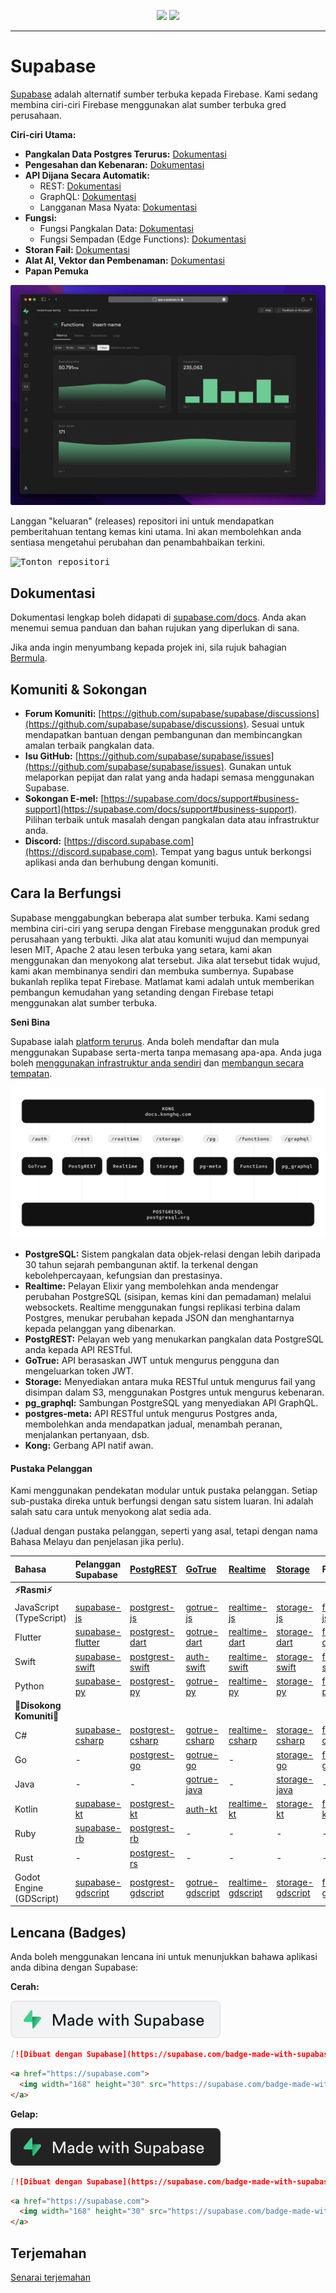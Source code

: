 <p align="center">
<img src="https://user-images.githubusercontent.com/8291514/213727234-cda046d6-28c6-491a-b284-b86c5cede25d.png#gh-light-mode-only">
<img src="https://user-images.githubusercontent.com/8291514/213727225-56186826-bee8-43b5-9b15-86e839d89393.png#gh-dark-mode-only">
</p>

---

# Supabase

[Supabase](https://supabase.com) adalah alternatif sumber terbuka kepada Firebase. Kami sedang membina ciri-ciri Firebase menggunakan alat sumber terbuka gred perusahaan.

**Ciri-ciri Utama:**

*   **Pangkalan Data Postgres Terurus:** [Dokumentasi](https://supabase.com/docs/guides/database)
*   **Pengesahan dan Kebenaran:** [Dokumentasi](https://supabase.com/docs/guides/auth)
*   **API Dijana Secara Automatik:**
    *   REST: [Dokumentasi](https://supabase.com/docs/guides/api)
    *   GraphQL: [Dokumentasi](https://supabase.com/docs/guides/graphql)
    *   Langganan Masa Nyata: [Dokumentasi](https://supabase.com/docs/guides/realtime)
*   **Fungsi:**
    *   Fungsi Pangkalan Data: [Dokumentasi](https://supabase.com/docs/guides/database/functions)
    *   Fungsi Sempadan (Edge Functions): [Dokumentasi](https://supabase.com/docs/guides/functions)
*   **Storan Fail:** [Dokumentasi](https://supabase.com/docs/guides/storage)
* **Alat AI, Vektor dan Pembenaman:** [Dokumentasi](https://supabase.com/docs/guides/ai)
*   **Papan Pemuka**

![Papan Pemuka Supabase](https://raw.githubusercontent.com/supabase/supabase/master/apps/www/public/images/github/supabase-dashboard.png)

Langgan "keluaran" (releases) repositori ini untuk mendapatkan pemberitahuan tentang kemas kini utama. Ini akan membolehkan anda sentiasa mengetahui perubahan dan penambahbaikan terkini.

<kbd><img src="https://raw.githubusercontent.com/supabase/supabase/d5f7f413ab356dc1a92075cb3cee4e40a957d5b1/web/static/watch-repo.gif" alt="Tonton repositori"/></kbd>

## Dokumentasi

Dokumentasi lengkap boleh didapati di [supabase.com/docs](https://supabase.com/docs). Anda akan menemui semua panduan dan bahan rujukan yang diperlukan di sana.

Jika anda ingin menyumbang kepada projek ini, sila rujuk bahagian [Bermula](./../DEVELOPERS.md).

## Komuniti & Sokongan

*   **Forum Komuniti:** [https://github.com/supabase/supabase/discussions](https://github.com/supabase/supabase/discussions). Sesuai untuk mendapatkan bantuan dengan pembangunan dan membincangkan amalan terbaik pangkalan data.
*   **Isu GitHub:** [https://github.com/supabase/supabase/issues](https://github.com/supabase/supabase/issues). Gunakan untuk melaporkan pepijat dan ralat yang anda hadapi semasa menggunakan Supabase.
*   **Sokongan E-mel:** [https://supabase.com/docs/support#business-support](https://supabase.com/docs/support#business-support). Pilihan terbaik untuk masalah dengan pangkalan data atau infrastruktur anda.
*   **Discord:** [https://discord.supabase.com](https://discord.supabase.com). Tempat yang bagus untuk berkongsi aplikasi anda dan berhubung dengan komuniti.

## Cara Ia Berfungsi

Supabase menggabungkan beberapa alat sumber terbuka. Kami sedang membina ciri-ciri yang serupa dengan Firebase menggunakan produk gred perusahaan yang terbukti. Jika alat atau komuniti wujud dan mempunyai lesen MIT, Apache 2 atau lesen terbuka yang setara, kami akan menggunakan dan menyokong alat tersebut. Jika alat tersebut tidak wujud, kami akan membinanya sendiri dan membuka sumbernya. Supabase bukanlah replika tepat Firebase. Matlamat kami adalah untuk memberikan pembangun kemudahan yang setanding dengan Firebase tetapi menggunakan alat sumber terbuka.

**Seni Bina**

Supabase ialah [platform terurus](https://supabase.com/dashboard). Anda boleh mendaftar dan mula menggunakan Supabase serta-merta tanpa memasang apa-apa. Anda juga boleh [menggunakan infrastruktur anda sendiri](https://supabase.com/docs/guides/hosting/overview) dan [membangun secara tempatan](https://supabase.com/docs/guides/local-development).

![Seni Bina](./../apps/docs/public/img/supabase-architecture.svg)

*   **PostgreSQL:** Sistem pangkalan data objek-relasi dengan lebih daripada 30 tahun sejarah pembangunan aktif. Ia terkenal dengan kebolehpercayaan, kefungsian dan prestasinya.
*   **Realtime:** Pelayan Elixir yang membolehkan anda mendengar perubahan PostgreSQL (sisipan, kemas kini dan pemadaman) melalui websockets. Realtime menggunakan fungsi replikasi terbina dalam Postgres, menukar perubahan kepada JSON dan menghantarnya kepada pelanggan yang dibenarkan.
*   **PostgREST:** Pelayan web yang menukarkan pangkalan data PostgreSQL anda kepada API RESTful.
*   **GoTrue:** API berasaskan JWT untuk mengurus pengguna dan mengeluarkan token JWT.
*   **Storage:** Menyediakan antara muka RESTful untuk mengurus fail yang disimpan dalam S3, menggunakan Postgres untuk mengurus kebenaran.
*   **pg_graphql:** Sambungan PostgreSQL yang menyediakan API GraphQL.
*   **postgres-meta:** API RESTful untuk mengurus Postgres anda, membolehkan anda mendapatkan jadual, menambah peranan, menjalankan pertanyaan, dsb.
*   **Kong:** Gerbang API natif awan.

#### Pustaka Pelanggan

Kami menggunakan pendekatan modular untuk pustaka pelanggan. Setiap sub-pustaka direka untuk berfungsi dengan satu sistem luaran. Ini adalah salah satu cara untuk menyokong alat sedia ada.

(Jadual dengan pustaka pelanggan, seperti yang asal, tetapi dengan nama Bahasa Melayu dan penjelasan jika perlu).

| Bahasa                       | Pelanggan Supabase                                                  | [PostgREST](https://www.postgresql.org/)                                                                         | [GoTrue](https://github.com/supabase/gotrue)                                                                                | [Realtime](https://github.com/supabase/realtime)                                                                              | [Storage](https://github.com/supabase/storage-api)                                                                                 | Functions                                                                               |
| :-------------------------- | :------------------------------------------------------------------ | :-------------------------------------------------------------------------------- | :------------------------------------------------------------------------------------ | :----------------------------------------------------------------------------------- | :-------------------------------------------------------------------------------------- | :----------------------------------------------------------------------------------- |
| **⚡️Rasmi⚡️**             |                                                                     |                                                                                   |                                                                                      |                                                                                     |                                                                                        |                                                                                      |
| JavaScript (TypeScript)     | [supabase-js](https://github.com/supabase/supabase-js)               | [postgrest-js](https://github.com/supabase/postgrest-js)                             | [gotrue-js](https://github.com/supabase/gotrue-js)                                     | [realtime-js](https://github.com/supabase/realtime-js)                                 | [storage-js](https://github.com/supabase/storage-js)                                   | [functions-js](https://github.com/supabase/functions-js)                             |
| Flutter                     | [supabase-flutter](https://github.com/supabase/supabase-flutter)     | [postgrest-dart](https://github.com/supabase/postgrest-dart)                         | [gotrue-dart](https://github.com/supabase/gotrue-dart)                                 | [realtime-dart](https://github.com/supabase/realtime-dart)                             | [storage-dart](https://github.com/supabase/storage-dart)                               | [functions-dart](https://github.com/supabase/functions-dart)                         |
| Swift                      | [supabase-swift](https://github.com/supabase/supabase-swift)          | [postgrest-swift](https://github.com/supabase/supabase-swift/tree/main/Sources/PostgREST) | [auth-swift](https://github.com/supabase/supabase-swift/tree/main/Sources/Auth)     | [realtime-swift](https://github.com/supabase/supabase-swift/tree/main/Sources/Realtime) | [storage-swift](https://github.com/supabase/supabase-swift/tree/main/Sources/Storage) | [functions-swift](https://github.com/supabase/supabase-swift/tree/main/Sources/Functions) |
| Python                      | [supabase-py](https://github.com/supabase/supabase-py)               | [postgrest-py](https://github.com/supabase/postgrest-py)                             | [gotrue-py](https://github.com/supabase/gotrue-py)                                     | [realtime-py](https://github.com/supabase/realtime-py)                                 | [storage-py](https://github.com/supabase/storage-py)                                   | [functions-py](https://github.com/supabase/functions-py)                             |
| **💚Disokong Komuniti💚** |                                                                     |                                                                                   |                                                                                      |                                                                                     |                                                                                        |                                                                                      |
| C#                          | [supabase-csharp](https://github.com/supabase-community/supabase-csharp) | [postgrest-csharp](https://github.com/supabase-community/postgrest-csharp)           | [gotrue-csharp](https://github.com/supabase-community/gotrue-csharp)                 | [realtime-csharp](https://github.com/supabase-community/realtime-csharp)             | [storage-csharp](https://github.com/supabase-community/storage-csharp)                 | [functions-csharp](https://github.com/supabase-community/functions-csharp)           |
| Go                          | -                                                                   | [postgrest-go](https://github.com/supabase-community/postgrest-go)                     | [gotrue-go](https://github.com/supabase-community/gotrue-go)                           | -                                                                                   | [storage-go](https://github.com/supabase-community/storage-go)                       | [functions-go](https://github.com/supabase-community/functions-go)                   |
| Java                        | -                                                                   | -                                                                                   | [gotrue-java](https://github.com/supabase-community/gotrue-java)                       | -                                                                                   | [storage-java](https://github.com/supabase-community/storage-java)                   | -                                                                                   |
| Kotlin                      | [supabase-kt](https://github.com/supabase-community/supabase-kt)       | [postgrest-kt](https://github.com/supabase-community/supabase-kt/tree/master/Postgrest) | [auth-kt](https://github.com/supabase-community/supabase-kt/tree/master/Auth)         | [realtime-kt](https://github.com/supabase-community/supabase-kt/tree/master/Realtime)   | [storage-kt](https://github.com/supabase-community/supabase-kt/tree/master/Storage)   | [functions-kt](https://github.com/supabase-community/supabase-kt/tree/master/Functions) |
| Ruby                      | [supabase-rb](https://github.com/supabase-community/supabase-rb)      |      [postgrest-rb](https://github.com/supabase-community/postgrest-rb)                                                                             |    -                                                                                  |        -                                                                            |     -                                                                                 |          -                                                                          |
| Rust                      |      -                                                                 |       [postgrest-rs](https://github.com/supabase-community/postgrest-rs)                                                                            |      -                                                                                 |       -                                                                             |       -                                                                                |         -                                                                           |
| Godot Engine (GDScript)      |   [supabase-gdscript](https://github.com/supabase-community/godot-engine.supabase)                                                                  |        [postgrest-gdscript](https://github.com/supabase-community/postgrest-gdscript)                                                                            |        [gotrue-gdscript](https://github.com/supabase-community/gotrue-gdscript)                                                                                |    [realtime-gdscript](https://github.com/supabase-community/realtime-gdscript)                                                                                  |         [storage-gdscript](https://github.com/supabase-community/storage-gdscript)                                                                                 |  [functions-gdscript](https://github.com/supabase-community/functions-gdscript)                                                                                       |

## Lencana (Badges)

Anda boleh menggunakan lencana ini untuk menunjukkan bahawa aplikasi anda dibina dengan Supabase:

**Cerah:**

![Dibuat dengan Supabase](./../apps/www/public/badge-made-with-supabase.svg)

```md
[![Dibuat dengan Supabase](https://supabase.com/badge-made-with-supabase.svg)](https://supabase.com)
```

```html
<a href="https://supabase.com">
  <img width="168" height="30" src="https://supabase.com/badge-made-with-supabase.svg" alt="Dibuat dengan Supabase" />
</a>
```

**Gelap:**

![Dibuat dengan Supabase (versi gelap)](./../apps/www/public/badge-made-with-supabase-dark.svg)

```md
[![Dibuat dengan Supabase](https://supabase.com/badge-made-with-supabase-dark.svg)](https://supabase.com)
```

```html
<a href="https://supabase.com">
  <img width="168" height="30" src="https://supabase.com/badge-made-with-supabase-dark.svg" alt="Dibuat dengan Supabase" />
</a>
```

## Terjemahan

[Senarai terjemahan](./languages.md)
